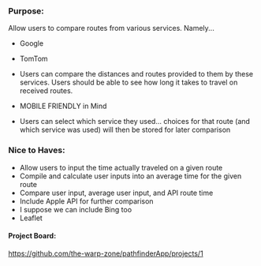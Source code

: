 ### Purpose:
Allow users to compare routes from various services. Namely...
 - Google
 - TomTom
 
 - Users can compare the distances and routes provided to them by these services. Users should be able to see how long it takes to travel on received routes.
 
 - MOBILE FRIENDLY in Mind
 
 - Users can select which service they used... choices for that route (and which service was used) will then be stored for later comparison

### Nice to Haves:
 - Allow users to input the time actually traveled on a given route
 - Compile and calculate user inputs into an average time for the given route
 - Compare user input, average user input, and API route time
 - Include Apple API for further comparison
 - I suppose we can include Bing too
 - Leaflet

#### Project Board:
https://github.com/the-warp-zone/pathfinderApp/projects/1
